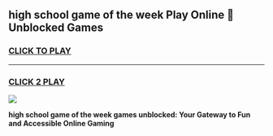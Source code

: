 
## high school game of the week Play Online 👋 Unblocked Games
<h3>
<a href="https://news.freeplayer.one?title=high_school_game_of_the_week&ref=17GH">CLICK TO PLAY</a></h3>
<hr>

<h3>
<a href="https://news.freeplayer.one?title=high_school_game_of_the_week&ref=17GH">CLICK 2 PLAY</a>
  
</h3>

<a href="https://news.freeplayer.one?title=high_school_game_of_the_week&ref=17GH/"><img src="https://clearcache.store/games.png"></a>


**high school game of the week games unblocked: Your Gateway to Fun and Accessible Online Gaming**
